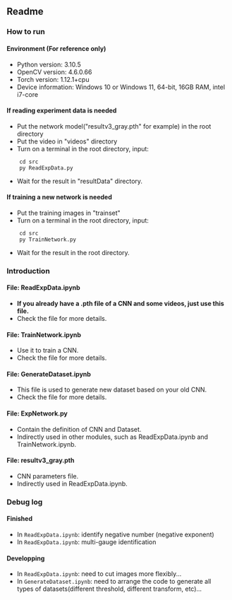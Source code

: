 ## Readme

### How to run

#### Environment (For reference only)

- Python version: 3.10.5
- OpenCV version: 4.6.0.66
- Torch version: 1.12.1+cpu
- Device information: Windows 10 or Windows 11, 64-bit, 16GB RAM, intel i7-core


#### If reading experiment data is needed

- Put the network model("resultv3_gray.pth" for example) in the root directory
- Put the video in "videos" directory
- Turn on a terminal in the root directory, input:


```shell
    cd src
    py ReadExpData.py
```

- Wait for the result in "resultData" directory.


#### If training a new network is needed

- Put the training images in "trainset"
- Turn on a terminal in the root directory, input:


```shell
    cd src
    py TrainNetwork.py

```

- Wait for the result in the root directory.


### Introduction

#### File: ReadExpData.ipynb

- **If you already have a .pth file of a CNN and some videos, just use this file.**
- Check the file for more details.

#### File: TrainNetwork.ipynb

- Use it to train a CNN.
- Check the file for more details.

#### File: GenerateDataset.ipynb

- This file is used to generate new dataset based on your old CNN.
- Check the file for more details.

#### File: ExpNetwork.py

- Contain the definition of CNN and Dataset. 
- Indirectly used in other modules, such as ReadExpData.ipynb and TrainNetwork.ipynb.

#### File: resultv3_gray.pth

- CNN parameters file.
- Indirectly used in ReadExpData.ipynb.

### Debug log

#### Finished

- In `ReadExpData.ipynb`: identify negative number (negative exponent)
- In `ReadExpData.ipynb`: multi-gauge identification

#### Developping

- In `ReadExpData.ipynb`: need to cut images more flexibly...
- In `GenerateDataset.ipynb`: need to arrange the code to generate all types of datasets(different threshold, different transform, etc)...